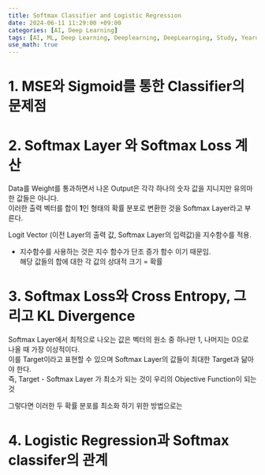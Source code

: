```yaml
---
title: Softmax Classifier and Logistic Regression
date: 2024-06-11 11:29:00 +09:00
categories: [AI, Deep Learning]
tags: [AI, ML, Deep Learning, Deeplearning, DeepLearnging, Study, Yeardream, Softmax, Logistic]		# TAG는 반드시 소문자로 이루어져야함!
use_math: true
---
```


# 1. MSE와 Sigmoid를 통한 Classifier의 문제점

# 2. Softmax Layer 와 Softmax Loss 계산
Data를 Weight를 통과하면서 나온 Output은 각각 하나의 숫자 값을 지니지만 유의마한 값들은 아니다.   
이러한 출력 벡터를 합이 **1**인 형태의 확률 분포로 변환한 것을 Softmax Layer라고 부른다.   

Logit Vector (이전 Layer의 출력 값, Softmax Layer의 입력값)을 지수함수를 적용.   
- 지수함수를 사용하는 것은 지수 함수가 단조 증가 함수 이기 때문임.   
해당 값들의 합에 대한 각 값의 상대적 크기 = 확률   

# 3. Softmax Loss와 Cross Entropy, 그리고 KL Divergence
Softmax Layer에서 최적으로 나오는 값은 벡터의 원소 중 하나만 1, 나머지는 0으로 나올 때 가장 이상적이다.   
이를 Target이라고 표현할 수 있으며 Softmax Layer의 값들이 최대한 Target과 닮아야 한다.   
즉, Target - Softmax Layer 가 최소가 되는 것이 우리의 Objective Function이 되는 것    
   
그렇다면 이러한 두 확률 분포를 최소화 하기 위한 방법으로는 

# 4. Logistic Regression과 Softmax classifer의 관계
